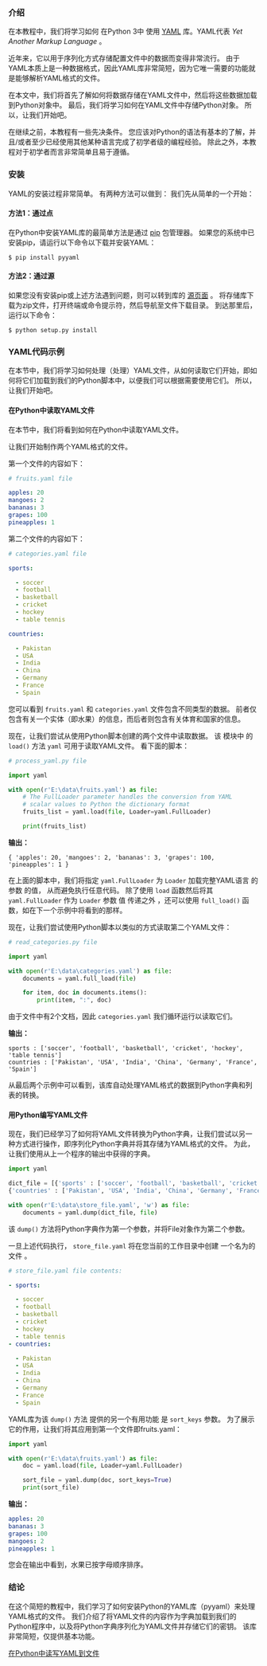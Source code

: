 ### 介绍

在本教程中，我们将学习如何 在Python 3中 使用 [YAML](https://wiki.python.org/moin/YAML) 库。YAML代表 *Yet Another Markup Language* 。

近年来，它以用于序列化方式存储配置文件中的数据而变得非常流行。 由于YAML本质上是一种数据格式，因此YAML库非常简短，因为它唯一需要的功能就是能够解析YAML格式的文件。

在本文中，我们将首先了解如何将数据存储在YAML文件中，然后将这些数据加载到Python对象中。 最后，我们将学习如何在YAML文件中存储Python对象。 所以，让我们开始吧。

在继续之前，本教程有一些先决条件。 您应该对Python的语法有基本的了解，并且/或者至少已经使用其他某种语言完成了初学者级的编程经验。 除此之外，本教程对于初学者而言非常简单且易于遵循。

### 安装

YAML的安装过程非常简单。 有两种方法可以做到： 我们先从简单的一个开始：

#### 方法1：通过点

在Python中安装YAML库的最简单方法是通过 [pip](https://pypi.org/project/pip/) 包管理器。 如果您的系统中已安装pip，请运行以下命令以下载并安装YAML：

```console
$ pip install pyyaml

```

#### 方法2：通过源

如果您没有安装pip或上述方法遇到问题，则可以转到库的 [源页面](https://github.com/yaml/pyyaml) 。 将存储库下载为zip文件，打开终端或命令提示符，然后导航至文件下载目录。 到达那里后，运行以下命令：

```console
$ python setup.py install

```

### YAML代码示例

在本节中，我们将学习如何处理（处理）YAML文件，从如何读取它们开始，即如何将它们加载到我们的Python脚本中，以便我们可以根据需要使用它们。 所以，让我们开始吧。

#### 在Python中读取YAML文件

在本节中，我们将看到如何在Python中读取YAML文件。

让我们开始制作两个YAML格式的文件。

第一个文件的内容如下：

```yaml
# fruits.yaml file

apples: 20
mangoes: 2
bananas: 3
grapes: 100
pineapples: 1

```

第二个文件的内容如下：

```yaml
# categories.yaml file

sports:

  - soccer
  - football
  - basketball
  - cricket
  - hockey
  - table tennis

countries:

  - Pakistan
  - USA
  - India
  - China
  - Germany
  - France
  - Spain

```

您可以看到 `fruits.yaml` 和 `categories.yaml` 文件包含不同类型的数据。 前者仅包含有关一个实体（即水果）的信息，而后者则包含有关体育和国家的信息。

现在，让我们尝试从使用Python脚本创建的两个文件中读取数据。 该 模块中 的 `load()` 方法 `yaml` 可用于读取YAML文件。 看下面的脚本：

```python
# process_yaml.py file

import yaml

with open(r'E:\data\fruits.yaml') as file:
    # The FullLoader parameter handles the conversion from YAML
    # scalar values to Python the dictionary format
    fruits_list = yaml.load(file, Loader=yaml.FullLoader)

    print(fruits_list)

```

**输出：**

```
{ 'apples': 20, 'mangoes': 2, 'bananas': 3, 'grapes': 100, 'pineapples': 1 }

```

在上面的脚本中，我们将指定 `yaml.FullLoader` 为 `Loader` 加载完整YAML语言 的 参数 的值， 从而避免执行任意代码。 除了使用 `load` 函数然后将其 `yaml.FullLoader` 作为 `Loader` 参数 值 传递之外 ，还可以使用 `full_load()` 函数，如在下一个示例中将看到的那样。

现在，让我们尝试使用Python脚本以类似的方式读取第二个YAML文件：

```python
# read_categories.py file

import yaml

with open(r'E:\data\categories.yaml') as file:
    documents = yaml.full_load(file)

    for item, doc in documents.items():
        print(item, ":", doc)

```

由于文件中有2个文档，因此 `categories.yaml` 我们循环运行以读取它们。

**输出：**

```
sports : ['soccer', 'football', 'basketball', 'cricket', 'hockey', 'table tennis']
countries : ['Pakistan', 'USA', 'India', 'China', 'Germany', 'France', 'Spain']

```

从最后两个示例中可以看到，该库自动处理YAML格式的数据到Python字典和列表的转换。

#### 用Python编写YAML文件

现在，我们已经学习了如何将YAML文件转换为Python字典，让我们尝试以另一种方式进行操作，即序列化Python字典并将其存储为YAML格式的文件。 为此，让我们使用从上一个程序的输出中获得的字典。

```python
import yaml

dict_file = [{'sports' : ['soccer', 'football', 'basketball', 'cricket', 'hockey', 'table tennis']},
{'countries' : ['Pakistan', 'USA', 'India', 'China', 'Germany', 'France', 'Spain']}]

with open(r'E:\data\store_file.yaml', 'w') as file:
    documents = yaml.dump(dict_file, file)

```

该 `dump()` 方法将Python字典作为第一个参数，并将File对象作为第二个参数。

一旦上述代码执行， `store_file.yaml` 将在您当前的工作目录中创建 一个名为的文件 。

```yaml
# store_file.yaml file contents:

- sports:

  - soccer
  - football
  - basketball
  - cricket
  - hockey
  - table tennis
- countries:

  - Pakistan
  - USA
  - India
  - China
  - Germany
  - France
  - Spain

```

YAML库为该 `dump()` 方法 提供的另一个有用功能 是 `sort_keys` 参数。 为了展示它的作用，让我们将其应用到第一个文件即fruits.yaml：

```python
import yaml

with open(r'E:\data\fruits.yaml') as file:
    doc = yaml.load(file, Loader=yaml.FullLoader)

    sort_file = yaml.dump(doc, sort_keys=True)
    print(sort_file)

```

**输出：**

```yaml
apples: 20
bananas: 3
grapes: 100
mangoes: 2
pineapples: 1

```

您会在输出中看到，水果已按字母顺序排序。

### 结论

在这个简短的教程中，我们学习了如何安装Python的YAML库（pyyaml）来处理YAML格式的文件。 我们介绍了将YAML文件的内容作为字典加载到我们的Python程序中，以及将Python字典序列化为YAML文件并存储它们的密钥。 该库非常简短，仅提供基本功能。

[在Python中读写YAML到文件](https://stackabuse.com/reading-and-writing-yaml-to-a-file-in-python/)